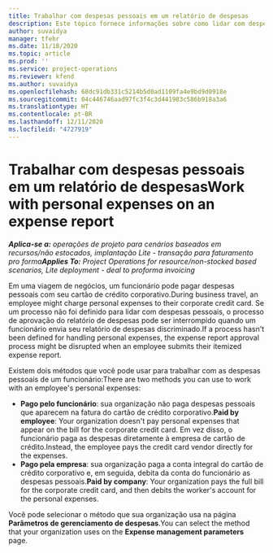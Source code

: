 ```yaml
---
title: Trabalhar com despesas pessoais em um relatório de despesas
description: Este tópico fornece informações sobre como lidar com despesas pessoais incorridas por funcionários durante viagens de negócios.
author: suvaidya
manager: tfehr
ms.date: 11/18/2020
ms.topic: article
ms.prod: ''
ms.service: project-operations
ms.reviewer: kfend
ms.author: suvaidya
ms.openlocfilehash: 68dc91db331c5214b5d0ad1109fa4e9bd9d0918e
ms.sourcegitcommit: 04c446746aad97fc3f4c3d441983c586b918a3a6
ms.translationtype: HT
ms.contentlocale: pt-BR
ms.lasthandoff: 12/11/2020
ms.locfileid: "4727919"
---
```

# <a name="work-with-personal-expenses-on-an-expense-report"></a><span data-ttu-id="7f925-103">Trabalhar com despesas pessoais em um relatório de despesas</span><span class="sxs-lookup"><span data-stu-id="7f925-103">Work with personal expenses on an expense report</span></span>

<span data-ttu-id="7f925-104">_**Aplica-se a:** operações de projeto para cenários baseados em recursos/não estocados, implantação Lite - transação para faturamento pro forma_</span><span class="sxs-lookup"><span data-stu-id="7f925-104">_**Applies To:** Project Operations for resource/non-stocked based scenarios, Lite deployment - deal to proforma invoicing_</span></span>

<span data-ttu-id="7f925-105">Em uma viagem de negócios, um funcionário pode pagar despesas pessoais com seu cartão de crédito corporativo.</span><span class="sxs-lookup"><span data-stu-id="7f925-105">During business travel, an employee might charge personal expenses to their corporate credit card.</span></span> <span data-ttu-id="7f925-106">Se um processo não foi definido para lidar com despesas pessoais, o processo de aprovação do relatório de despesas pode ser interrompido quando um funcionário envia seu relatório de despesas discriminado.</span><span class="sxs-lookup"><span data-stu-id="7f925-106">If a process hasn't been defined for handling personal expenses, the expense report approval process might be disrupted when an employee submits their itemized expense report.</span></span>

<span data-ttu-id="7f925-107">Existem dois métodos que você pode usar para trabalhar com as despesas pessoais de um funcionário:</span><span class="sxs-lookup"><span data-stu-id="7f925-107">There are two methods you can use to work with an employee's personal expenses:</span></span>

  - <span data-ttu-id="7f925-108">**Pago pelo funcionário**: sua organização não paga despesas pessoais que aparecem na fatura do cartão de crédito corporativo.</span><span class="sxs-lookup"><span data-stu-id="7f925-108">**Paid by employee**: Your organization doesn't pay personal expenses that appear on the bill for the corporate credit card.</span></span> <span data-ttu-id="7f925-109">Em vez disso, o funcionário paga as despesas diretamente à empresa de cartão de crédito.</span><span class="sxs-lookup"><span data-stu-id="7f925-109">Instead, the employee pays the credit card vendor directly for the expenses.</span></span> 
  - <span data-ttu-id="7f925-110">**Pago pela empresa**: sua organização paga a conta integral do cartão de crédito corporativo e, em seguida, debita da conta do funcionário as despesas pessoais.</span><span class="sxs-lookup"><span data-stu-id="7f925-110">**Paid by company**: Your organization pays the full bill for the corporate credit card, and then debits the worker's account for the personal expenses.</span></span>

<span data-ttu-id="7f925-111">Você pode selecionar o método que sua organização usa na página **Parâmetros de gerenciamento de despesas**.</span><span class="sxs-lookup"><span data-stu-id="7f925-111">You can select the method that your organization uses on the **Expense management parameters** page.</span></span>
